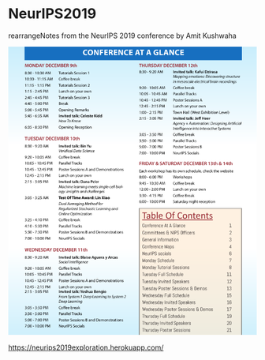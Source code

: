 # NeurIPS2019

rearrangeNotes from the NeurIPS 2019 conference by Amit Kushwaha

![](schedule/pictures/ConferenceGlance.png)

https://neurips2019exploration.herokuapp.com/
